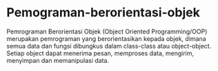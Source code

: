 # Pemograman-berorientasi-objek
Pemrograman Berorientasi Objek (Object Oriented Programming/OOP) merupakan pemrograman yang berorientasikan kepada objek, dimana semua data dan fungsi dibungkus dalam class-class atau object-object. Setiap object dapat menerima pesan, memproses data, mengirim, menyimpan dan memanipulasi data.
